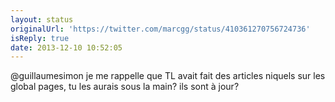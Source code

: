 ```yaml
---
layout: status
originalUrl: 'https://twitter.com/marcgg/status/410361270756724736'
isReply: true
date: 2013-12-10 10:52:05
---
```


@guillaumesimon je me rappelle que TL avait fait des articles niquels sur les global pages, tu les aurais sous la main? ils sont à jour?
